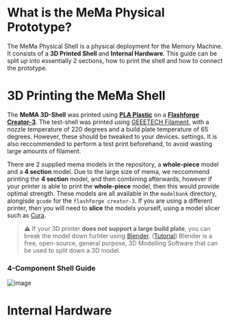 # What is the MeMa Physical Prototype?
The MeMa Physical Shell is a physical deployment for the Memory Machine. It consists of a **3D Printed Shell** and **Internal Hardware**. This guide can be split up into essentially 2 sections, how to print the shell and how to connect the prototype.



# 3D Printing the MeMa Shell
The **MeMA 3D-Shell** was printed using [**PLA Plastic**](https://en.wikipedia.org/wiki/3D_printing_filament) on a [**Flashforge Creator-3**](https://www.flashforge.com/product-detail/1). The test-shell was printed using [GEEETECH Filament](https://www.geeetech.com/), with a nozzle temperature of 220 degrees and a build plate temperature of 65 degrees. However, these should be tweaked to your devices. settings. It is also reccommended to perform a test print beforehand, to avoid wasting large amounts of filament.

There are 2 supplied mema models in the repository, a **whole-piece** model and a **4 section** model. Due to the large size of mema, we reccommend printing the **4 section** model, and then combining afterwards, however if your printer is able to print the **whole-piece** model, then this would provide optimal strength. These models are all available in the `modelbank` directory, alongisde `gcode` for the `flashforge creator-3`. If you are using a different printer, then you will need to **slice** the models yourself, using a model slicer such as [Cura](https://ultimaker.com/software/ultimaker-cura/).

> :warning: If your 3D printer **does not support a large build plate**, you can break the model down furhter using [Blender](https://www.blender.org/). ([Tutorial](https://www.youtube.com/watch?v=moPDPB4MY2U)) Blender is a free, open-source, general purpose, 3D Modelling Software that can be used to split down a 3D model.

### 4-Component Shell Guide
![image](https://github.com/tobybenjaminclark/mema/imagebank/specifications/mema_diagram_physical_shell_print.png)

# Internal Hardware